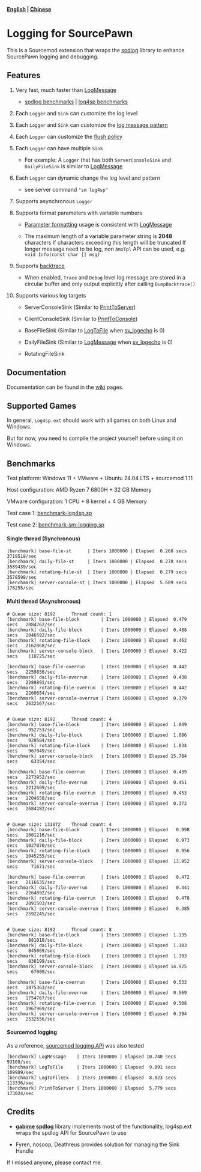 **[English](./readme.md) | [Chinese](./readme-chi.md)**

# Logging for SourcePawn

This is a Sourcemod extension that wraps the [spdlog](https://github.com/gabime/spdlog) library to enhance SourcePawn logging and debugging.

## Features

1. Very fast, much faster than [LogMessage](https://sm.alliedmods.net/new-api/logging/LogMessage)

   - [spdlog benchmarks](https://github.com/gabime/spdlog#benchmarks)  |  [log4sp benchmarks](https://github.com/F1F88/sm-ext-log4sp#benchmarks)

2. Each `Logger` and `Sink` can customize the log level

3. Each `Logger` and `Sink` can customize the [log message pattern](https://github.com/gabime/spdlog/wiki/3.-Custom-formatting#pattern-flags)

4. Each `Logger` can customize the [flush policy](https://github.com/gabime/spdlog/wiki/7.-Flush-policy)

5. Each `Logger` can have multiple `Sink`

   - For example: A `Logger` that has both `ServerConsoleSink` and `DailyFileSink` is similar to [LogMessage](https://sm.alliedmods.net/new-api/logging/LogMessage)

6. Each `Logger` can dynamic change the log level and pattern

   - see server command `"sm log4sp"`

7. Supports asynchronous `Logger`

8. Supports format parameters with variable numbers

   - [Parameter formatting](https://wiki.alliedmods.net/Format_Class_Functions_(SourceMod_Scripting)) usage is consistent with [LogMessage](https://sm.alliedmods.net/new-api/logging/LogMessage)

   - The maximum length of a variable parameter string is **2048** characters
     If characters exceeding this length will be truncated
     If longer message need to be log, non `AmxTpl` API can be used, e.g. `void Info(const char [] msg)`

9. Supports [backtrace](https://github.com/gabime/spdlog?tab=readme-ov-file#backtrace-support)

   - When enabled, `Trace` and `Debug` level log message are stored in a circular buffer and only output explicitly after calling `DumpBacktrace()`

10. Supports various log targets

    - ServerConsoleSink (Similar to [PrintToServer](https://sm.alliedmods.net/new-api/console/PrintToServer))

    - ClientConsoleSink (Similar to [PrintToConsole](https://sm.alliedmods.net/new-api/console/PrintToConsole))

    - BaseFileSink  (Similar to [LogToFile](https://sm.alliedmods.net/new-api/logging/LogToFile) when [sv_logecho](https://forums.alliedmods.net/showthread.php?t=170556#sv_logecho) is 0)

    - DailyFileSink (Similar to [LogMessage](https://sm.alliedmods.net/new-api/logging/LogMessage) when [sv_logecho](https://forums.alliedmods.net/showthread.php?t=170556#sv_logecho) is 0)

    - RotatingFileSink

## Documentation

Documentation can be found in the [wiki](https://github.com/F1F88/sm-ext-log4sp/wiki) pages.

## Supported Games

In general, `Log4sp.ext` should work with all games on both Linux and Windows.

But for now, you need to compile the project yourself before using it on Windows.

## Benchmarks

Test platform: Windows 11 + VMware + Ubuntu 24.04 LTS + sourcemod 1.11

Host configuration: AMD Ryzen 7 6800H + 32 GB Memory

VMware configuration: 1 CPU  + 8 kernel  + 4 GB Memory

Test case 1: [benchmark-log4sp.sp](./sourcemod/scripting/benchmark-ext.sp)

Test case 2: [benchmark-sm-logging.sp](./sourcemod/scripting/benchmark-sm-logging.sp)

#### Single thread (Synchronous)

```
[benchmark] base-file-st      | Iters 1000000 | Elapsed  0.268 secs   3719518/sec
[benchmark] daily-file-st     | Iters 1000000 | Elapsed  0.278 secs   3589439/sec
[benchmark] rotating-file-st  | Iters 1000000 | Elapsed  0.279 secs   3578598/sec
[benchmark] server-console-st | Iters 1000000 | Elapsed  5.609 secs    178255/sec
```

#### Multi thread (Asynchronous)

```
# Queue size: 8192      Thread count: 1
[benchmark] base-file-block        | Iters 1000000 | Elapsed  0.479 secs   2084762/sec
[benchmark] daily-file-block       | Iters 1000000 | Elapsed  0.488 secs   2046592/sec
[benchmark] rotating-file-block    | Iters 1000000 | Elapsed  0.462 secs   2162868/sec
[benchmark] server-console-block   | Iters 1000000 | Elapsed  8.422 secs    118725/sec

[benchmark] base-file-overrun      | Iters 1000000 | Elapsed  0.442 secs   2259856/sec
[benchmark] daily-file-overrun     | Iters 1000000 | Elapsed  0.438 secs   2280891/sec
[benchmark] rotating-file-overrun  | Iters 1000000 | Elapsed  0.442 secs   2260684/sec
[benchmark] server-console-overrun | Iters 1000000 | Elapsed  0.379 secs   2632167/sec


# Queue size: 8192      Thread count: 4
[benchmark] base-file-block        | Iters 1000000 | Elapsed  1.049 secs    952753/sec
[benchmark] daily-file-block       | Iters 1000000 | Elapsed  1.086 secs    920584/sec
[benchmark] rotating-file-block    | Iters 1000000 | Elapsed  1.034 secs    967049/sec
[benchmark] server-console-block   | Iters 1000000 | Elapsed 15.784 secs     63354/sec

[benchmark] base-file-overrun      | Iters 1000000 | Elapsed  0.439 secs   2273952/sec
[benchmark] daily-file-overrun     | Iters 1000000 | Elapsed  0.451 secs   2212609/sec
[benchmark] rotating-file-overrun  | Iters 1000000 | Elapsed  0.453 secs   2204658/sec
[benchmark] server-console-overrun | Iters 1000000 | Elapsed  0.372 secs   2684282/sec


# Queue size: 131072    Thread count: 4
[benchmark] base-file-block        | Iters 1000000 | Elapsed   0.998 secs   1001216/sec
[benchmark] daily-file-block       | Iters 1000000 | Elapsed   0.973 secs   1027070/sec
[benchmark] rotating-file-block    | Iters 1000000 | Elapsed   0.956 secs   1045255/sec
[benchmark] server-console-block   | Iters 1000000 | Elapsed  13.952 secs     71671/sec

[benchmark] base-file-overrun      | Iters 1000000 | Elapsed   0.472 secs   2116635/sec
[benchmark] daily-file-overrun     | Iters 1000000 | Elapsed   0.441 secs   2264892/sec
[benchmark] rotating-file-overrun  | Iters 1000000 | Elapsed   0.478 secs   2091503/sec
[benchmark] server-console-overrun | Iters 1000000 | Elapsed   0.385 secs   2592245/sec


# Queue size: 8192      Thread count: 8
[benchmark] base-file-block        | Iters 1000000 | Elapsed  1.135 secs    881010/sec
[benchmark] daily-file-block       | Iters 1000000 | Elapsed  1.183 secs    845069/sec
[benchmark] rotating-file-block    | Iters 1000000 | Elapsed  1.193 secs    838199/sec
[benchmark] server-console-block   | Iters 1000000 | Elapsed 14.925 secs     67000/sec

[benchmark] base-file-overrun      | Iters 1000000 | Elapsed  0.533 secs   1875363/sec
[benchmark] daily-file-overrun     | Iters 1000000 | Elapsed  0.569 secs   1754767/sec
[benchmark] rotating-file-overrun  | Iters 1000000 | Elapsed  0.508 secs   1967969/sec
[benchmark] server-console-overrun | Iters 1000000 | Elapsed  0.394 secs   2532556/sec
```

#### Sourcemod logging

As a reference, [sourcemod logging API](https://sm.alliedmods.net/new-api/logging) was also tested


```
[benchmark] LogMessage    | Iters 1000000 | Elapsed 10.740 secs     93108/sec
[benchmark] LogToFile     | Iters 1000000 | Elapsed  9.091 secs    109989/sec
[benchmark] LogToFileEx   | Iters 1000000 | Elapsed  8.823 secs    113336/sec
[benchmark] PrintToServer | Iters 1000000 | Elapsed  5.779 secs    173024/sec
```

## Credits

- **[gabime](https://github.com/gabime) [spdlog](https://github.com/gabime/spdlog)** library implements most of the functionality, log4sp.ext wraps the spdlog API for SourcePawn to use

- Fyren, nosoop, Deathreus provides solution for managing the Sink Handle

If I missed anyone, please contact me.


